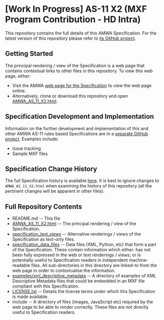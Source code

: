 # **[Work In Progress]** AS-11 X2 (MXF Program Contribution - HD Intra)

This repository contains the full details of this AMWA Specification. For the latest version of this repository please refer to [its GitHub project](https://github.com/AMWA-TV/AS-11_X2/).

## Getting Started

The principal rendering / view of the Specification is a web page that contains contextual links to other files in this repository. To view this web page, either:
* Visit the AMWA [web page for the Specification](http://amwa.tv/projects/AS-11-X2.shtml) to view the web page online.
* Alternatively, clone or download this repository and open [AMWA_AS_11_X2.html](AMWA_AS_11_X2.html).

## Specification Development and Implementation

Information on the further development and implementation of this and other AMWA AS-11 rules based Specifications are in a [separate GitHub project](https://github.com/AMWA-TV/AS-11_Overview). Examples include:
* Issue tracking
* Sample MXF files

## Specification Change History

The full Specification history is available [here](https://github.com/AMWA-TV/AS-11_X2/commits). It is best to ignore changes to `AMWA_AS_11_X2.html` when examining the history of this repository (all the pertinent changes will be apparent in other files).

## Full Repository Contents

* README.md -- This file
* [AMWA_AS_11_X2.html](AMWA_AS_11_X2.html) -- The principal rendering / view of the Specification.
* [specification_text_views](specification_text_views) -- Alternative renderings / views of the Specification as text-only files.
* [specification_data_files](specification_data_files) -- Data files (XML, Python, etc) that form a part of the Specification. These contain information which either: has not been fully expressed in the web or text renderings / views; or is potentially useful to Specification readers in independent machine-readable files. All sub-directories in this directory are linked-to from the web page in order to contextualise the information.
* [examples/xml_descriptive_metadata](examples/xml_descriptive_metadata) -- A directory of examples of XML Descriptive Metadata files that could be embedded in an MXF file compliant with this Specification.
* [LICENSE.txt](LICENSE.txt) -- Details the license terms under which this Specification is made available.
* include -- A directory of files (images, JavaScript etc) required by the web page to be able to render correctly. These files are not directly useful to Specification readers.
